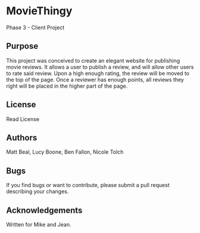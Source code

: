 # MovieThingy
Phase 3 - Client Project

## Purpose
This project was conceived to create an elegant website for publishing movie reviews. It allows a user to publish a review, and will allow other users to rate said review. Upon a high enough rating, the review will be moved to the top of the page. Once a reviewer has enough points, all reviews they right will be placed in the higher part of the page.

## License
Read License

## Authors
Matt Beal, Lucy Boone, Ben Fallon, Nicole Tolch

## Bugs
If you find bugs or want to contribute, please submit a pull request describing your changes.

## Acknowledgements
Written for Mike and Jean.
